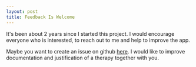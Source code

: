 ```yaml
---
layout: post
title: Feedback Is Welcome
---
```


It's been about 2 years since I started this project. 
I would encourage everyone who is interested, to reach out to me and help to improve the app.

Maybe you want to create an issue on github [here](https://github.com/loaded02/ICF_Report_Webapp_React/issues). 
I would like to improve documentation and justification of a therapy together with you.

